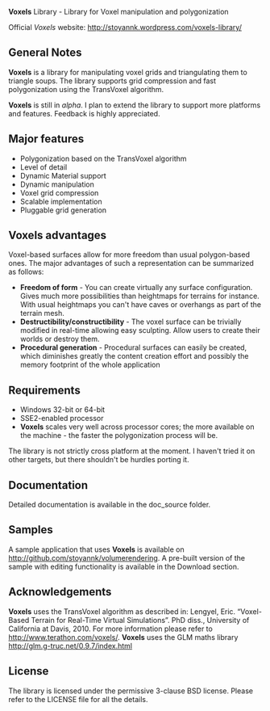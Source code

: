 **Voxels** Library - Library for Voxel manipulation and polygonization

Official *Voxels* website: http://stoyannk.wordpress.com/voxels-library/

## General Notes

**Voxels** is a library for manipulating voxel grids and triangulating them to
triangle soups. The library supports grid compression and fast polygonization
using the TransVoxel algorithm.

**Voxels** is still in *alpha*. I plan to extend the library to support more platforms and features. Feedback is highly 
appreciated.

## Major features
 - Polygonization based on the TransVoxel algorithm
 - Level of detail
 - Dynamic Material support
 - Dynamic manipulation
 - Voxel grid compression
 - Scalable implementation
 - Pluggable grid generation
 
## Voxels advantages
Voxel-based surfaces allow for more freedom than usual polygon-based ones. The major advantages of such a representation 
can be summarized as follows:

 - **Freedom of form** - You can create virtually any surface configuration. Gives much more possibilities than heightmaps for terrains
 for instance. With usual heightmaps you can't have caves or overhangs as part of the terrain mesh.
 - **Destructibility/constructibility** - The voxel surface can be trivially modified in real-time allowing easy sculpting. Allow users 
 to create their worlds or destroy them.
 - **Procedural generation** - Procedural surfaces can easily be created, which diminishes greatly the content creation effort and possibly 
 the memory footprint of the whole application
 
## Requirements
 - Windows 32-bit or 64-bit
 - SSE2-enabled processor
 - **Voxels** scales very well across processor cores; the more available on the machine - the faster the polygonization process will be.

The library is not strictly cross platform at the moment. I haven't tried it on other targets, but there shouldn't be hurdles porting it.
 
## Documentation

Detailed documentation is available in the doc_source folder.
 
## Samples

A sample application that uses **Voxels** is available on http://github.com/stoyannk/volumerendering. A pre-built version of the sample with 
editing functionality is available in the Download section.
 
 
## Acknowledgements

**Voxels** uses the TransVoxel algorithm as described in:
 Lengyel, Eric. “Voxel-Based Terrain for Real-Time Virtual Simulations”. PhD diss., University of California at Davis, 2010.
 For more information please refer to http://www.terathon.com/voxels/.
 **Voxels** uses the GLM maths library http://glm.g-truc.net/0.9.7/index.html
 
## License

The library is licensed under the permissive 3-clause BSD license. 
Please refer to the LICENSE file for all the details.
